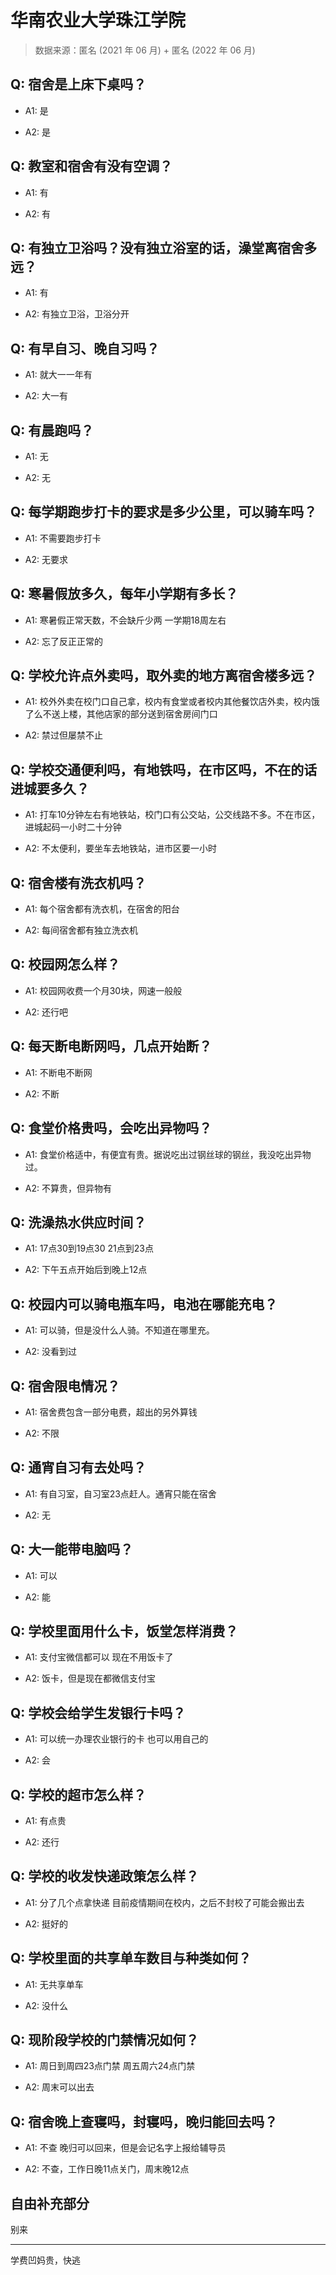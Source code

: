 # 华南农业大学珠江学院

> 数据来源：匿名 (2021 年 06 月) + 匿名 (2022 年 06 月)

## Q: 宿舍是上床下桌吗？

- A1: 是

- A2: 是

## Q: 教室和宿舍有没有空调？

- A1: 有

- A2: 有

## Q: 有独立卫浴吗？没有独立浴室的话，澡堂离宿舍多远？

- A1: 有

- A2: 有独立卫浴，卫浴分开

## Q: 有早自习、晚自习吗？

- A1: 就大一一年有

- A2: 大一有

## Q: 有晨跑吗？

- A1: 无

- A2: 无

## Q: 每学期跑步打卡的要求是多少公里，可以骑车吗？

- A1: 不需要跑步打卡

- A2: 无要求

## Q: 寒暑假放多久，每年小学期有多长？

- A1: 寒暑假正常天数，不会缺斤少两 一学期18周左右

- A2: 忘了反正正常的

## Q: 学校允许点外卖吗，取外卖的地方离宿舍楼多远？

- A1: 校外外卖在校门口自己拿，校内有食堂或者校内其他餐饮店外卖，校内饿了么不送上楼，其他店家的部分送到宿舍房间门口

- A2: 禁过但屡禁不止

## Q: 学校交通便利吗，有地铁吗，在市区吗，不在的话进城要多久？

- A1: 打车10分钟左右有地铁站，校门口有公交站，公交线路不多。不在市区，进城起码一小时二十分钟

- A2: 不太便利，要坐车去地铁站，进市区要一小时

## Q: 宿舍楼有洗衣机吗？

- A1: 每个宿舍都有洗衣机，在宿舍的阳台

- A2: 每间宿舍都有独立洗衣机

## Q: 校园网怎么样？

- A1: 校园网收费一个月30块，网速一般般

- A2: 还行吧

## Q: 每天断电断网吗，几点开始断？

- A1: 不断电不断网

- A2: 不断

## Q: 食堂价格贵吗，会吃出异物吗？

- A1: 食堂价格适中，有便宜有贵。据说吃出过钢丝球的钢丝，我没吃出异物过。

- A2: 不算贵，但异物有

## Q: 洗澡热水供应时间？

- A1: 17点30到19点30 21点到23点

- A2: 下午五点开始后到晚上12点

## Q: 校园内可以骑电瓶车吗，电池在哪能充电？

- A1: 可以骑，但是没什么人骑。不知道在哪里充。

- A2: 没看到过

## Q: 宿舍限电情况？

- A1: 宿舍费包含一部分电费，超出的另外算钱

- A2: 不限

## Q: 通宵自习有去处吗？

- A1: 有自习室，自习室23点赶人。通宵只能在宿舍

- A2: 无

## Q: 大一能带电脑吗？

- A1: 可以

- A2: 能

## Q: 学校里面用什么卡，饭堂怎样消费？

- A1: 支付宝微信都可以 现在不用饭卡了

- A2: 饭卡，但是现在都微信支付宝

## Q: 学校会给学生发银行卡吗？

- A1: 可以统一办理农业银行的卡 也可以用自己的

- A2: 会

## Q: 学校的超市怎么样？

- A1: 有点贵

- A2: 还行

## Q: 学校的收发快递政策怎么样？

- A1: 分了几个点拿快递 目前疫情期间在校内，之后不封校了可能会搬出去

- A2: 挺好的

## Q: 学校里面的共享单车数目与种类如何？

- A1: 无共享单车

- A2: 没什么

## Q: 现阶段学校的门禁情况如何？

- A1: 周日到周四23点门禁 周五周六24点门禁

- A2: 周末可以出去

## Q: 宿舍晚上查寝吗，封寝吗，晚归能回去吗？

- A1: 不查 晚归可以回来，但是会记名字上报给辅导员

- A2: 不查，工作日晚11点关门，周末晚12点

## 自由补充部分

别来

***

学费凹妈贵，快逃
